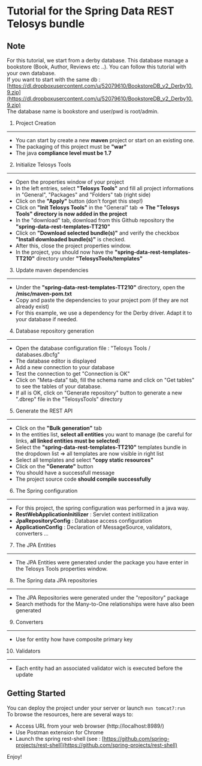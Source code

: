 Tutorial for the Spring Data REST Telosys bundle
===========================================

Note
-----
For this tutorial, we start from a derby database. This database manage a bookstore (Book, Author, Reviews etc ..). 
You can follow this tutorial with your own database.  
If you want to start with the same db : [https://dl.dropboxusercontent.com/u/52079610/BookstoreDB_v2_Derby10.9.zip](https://dl.dropboxusercontent.com/u/52079610/BookstoreDB_v2_Derby10.9.zip)  
The database name is bookstore and user/pwd is root/admin.

1. Project Creation
----------------

* You can start by create a new __maven__ project or start on an existing one.
* The packaging of this project must be __"war"__
* The java __compliance level must be 1.7__

2. Initialize Telosys Tools
----------------------------------
- Open the properties window of your project
- In the left entries, select __"Telosys Tools"__ and fill all project informations in "General", "Packages" and "Folders" tab (right side)
- Click on the __"Apply"__ button (don't forget this step!)
- Click on __"Init Telosys Tools"__ in the "General" tab => __The "Telosys Tools" directory is now added in the project__
- In the "download" tab, download from this Github repository the __"spring-data-rest-templates-TT210"__
- Click on __"Download selected bundle(s)"__ and verify the checkbox __"Install downloaded bundle(s)"__ is checked.
- After this, close the project properties window.
- In the project, you should now have the __"spring-data-rest-templates-TT210"__ directory under __"TelosysTools/templates"__

3. Update maven dependencies
----------------------------------
- Under the __"spring-data-rest-templates-TT210"__ directory, open the __/misc/maven-pom.txt__
- Copy and paste the dependencies to your project pom (if they are not already exist)
- For this example, we use a dependency for the Derby driver. Adapt it to your database if needed.

4. Database repository generation
-------------------------------
- Open the database configuration file : "Telosys Tools / databases.dbcfg"
- The database editor is displayed
- Add a new connection to your database
- Test the connection to get "Connection is OK"
- Click on "Meta-data" tab, fill the schema name and click on "Get tables" to see the tables of your database.
- If all is OK, click on "Generate repository" button to generate a new ".dbrep" file in the "TelosysTools" directory 

5. Generate the REST API
----------------------------
- Click on the __"Bulk generation"__ tab
- In the entities list, __select all entities__ you want to manage (be careful for links, __all linked entities must be selected__)
- Select the __"spring-data-rest-templates-TT210"__ templates bundle in the dropdown list => all templates are now visible in right list
- Select all templates and select __"copy static resources"__
- Click on the __"Generate"__ button
- You should have a successfull message
- The project source code __should compile successfully__

6. The Spring configuration
-----------------------------
- For this project, the spring configuration was performed in a java way.
- __RestWebApplicationInitilizer__ : Servlet context initilization
- __JpaRepositoryConfig__ : Database access configuration
- __ApplicationConfig__ : Declaration of MessageSource, validators, converters ...


7. The JPA Entities
----------------
- The JPA Entities were generated under the package you have enter in the Telosys Tools properties window.

8. The Spring data JPA repositories
------------------------------------------
- The JPA Repositories were generated under the "repository" package
- Search methods for the Many-to-One relationships were have also been generated

9. Converters
------------------------------
- Use for entity how have composite primary key

10. Validators
------------------------------
- Each entity had an associated validator wich is executed before the update



Getting Started 
----------------
You can deploy the project under your server or launch ``` mvn tomcat7:run ```  
To browse the resources, here are several ways to:
- Access URL from your web browser (http://localhost:8989/)
- Use Postman extension for Chrome
- Launch the spring rest-shell (see : [https://github.com/spring-projects/rest-shell](https://github.com/spring-projects/rest-shell)

Enjoy!
